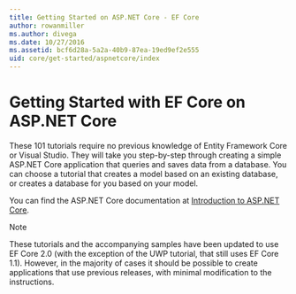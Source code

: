 ```yaml
---
title: Getting Started on ASP.NET Core - EF Core
author: rowanmiller
ms.author: divega
ms.date: 10/27/2016
ms.assetid: bcf6d28a-5a2a-40b9-87ea-19ed9ef2e555
uid: core/get-started/aspnetcore/index
---
```

# Getting Started with EF Core on ASP.NET Core

These 101 tutorials require no previous knowledge of Entity Framework Core or Visual Studio. They will take you step-by-step through creating a simple ASP.NET Core application that queries and saves data from a database. You can choose a tutorial that creates a model based on an existing database, or creates a database for you based on your model.

You can find the ASP.NET Core documentation at [Introduction to ASP.NET Core](/aspnet/core/).

> [!NOTE]  
> These tutorials and the accompanying samples have been updated to use EF Core 2.0 (with the exception of the UWP tutorial, that still uses EF Core 1.1). However, in the majority of cases it should be possible to create applications that use previous releases, with minimal modification to the instructions.
